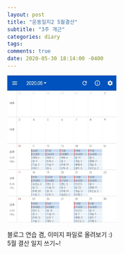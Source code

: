 ```yaml
---
layout: post
title: "운동일지2 5월결산"
subtitle: "3주 개근"
categories: diary
tags:  
comments: true
date: 2020-05-30 18:14:00 -0400
---
```


<img src="/img/posts/2020-05-30.jpg" width="50%" height="50%">  

블로그 연습 겸, 이미지 파일로 올려보기 :)  
5월 결산 일지 쓰기~!  

